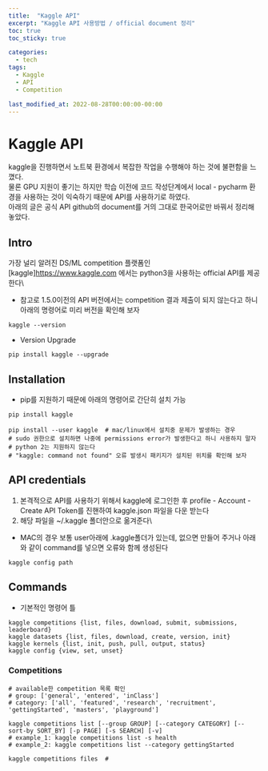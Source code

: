 ```yaml
---
title:  "Kaggle API"
excerpt: "Kaggle API 사용방법 / official document 정리"
toc: true
toc_sticky: true

categories:
  - tech
tags:
  - Kaggle
  - API
  - Competition

last_modified_at: 2022-08-28T00:00:00-00:00
---
```


# Kaggle API
kaggle을 진행하면서 노트북 환경에서 복잡한 작업을 수행해야 하는 것에 불편함을 느꼈다. \
물론 GPU 지원이 좋기는 하지만 학습 이전에 코드 작성단계에서 local - pycharm 환경을 사용하는 것이 익숙하기 때문에 API를 사용하기로 하였다. \
아래의 글은 공식 API github의 document를 거의 그대로 한국어로만 바꿔서 정리해 놓았다.

## Intro
가장 널리 알려진 DS/ML competition 플랫폼인 [kaggle]<https://www.kaggle.com> 에서는 python3을 사용하는 official API를 제공한다\
* 참고로 1.5.0이전의 API 버전에서는 competition 결과 제출이 되지 않는다고 하니 아래의 명령어로 미리 버전을 확인해 보자
```shell
kaggle --version
```

* Version Upgrade
```shell
pip install kaggle --upgrade
```

## Installation
* pip를 지원하기 때문에 아래의 명령어로 간단히 설치 가능
```shell
pip install kaggle

pip install --user kaggle  # mac/linux에서 설치중 문제가 발생하는 경우
# sudo 권한으로 설치하면 나중에 permissions error가 발생한다고 하니 사용하지 말자
# python 2는 지원하지 않는다
# "kaggle: command not found" 오류 발생시 패키지가 설치된 위치를 확인해 보자
```

## API credentials
1. 본격적으로 API를 사용하기 위해서 kaggle에 로그인한 후 profile - Account - Create API Token를 진핸하여 kaggle.json 파일을 다운 받는다
2. 해당 파일을 ~/.kaggle 폴더안으로 옮겨준다\
* MAC의 경우 보통 user아래에 .kaggle폴더가 있는데, 없으면 만들어 주거나 아래와 같이 command를 넣으면 오류와 함께 생성된다
```shell
kaggle config path
```

## Commands
* 기본적인 명령어 틀
```shell
kaggle competitions {list, files, download, submit, submissions, leaderboard}
kaggle datasets {list, files, download, create, version, init}
kaggle kernels {list, init, push, pull, output, status}
kaggle config {view, set, unset}
```

### Competitions
```shell
# available한 competition 목록 확인
# group: ['general', 'entered', 'inClass']
# category: ['all', 'featured', 'research', 'recruitment', 'gettingStarted', 'masters', 'playground']

kaggle competitions list [--group GROUP] [--category CATEGORY] [--sort-by SORT_BY] [-p PAGE] [-s SEARCH] [-v] 
# example_1: kaggle competitions list -s health
# example_2: kaggle competitions list --category gettingStarted

kaggle competitions files  # 
```